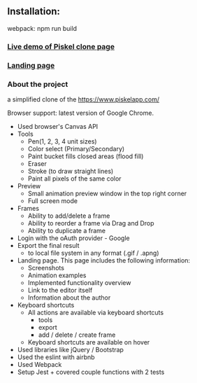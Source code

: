 Installation:
------------
webpack: npm run build

### [Live demo of Piskel clone page](https://simple-piskel-clone-slolkunchik.netlify.com/index.html)

### [Landing page](https://simple-piskel-clone-slolkunchik.netlify.com/landing.html)

### About the project 

a simplified clone of the https://www.piskelapp.com/ 

Browser support: latest version of Google Chrome.

- Used browser's Canvas API
- Tools
    - Pen(1, 2, 3, 4 unit sizes)
    - Color select (Primary/Secondary)
    - Paint bucket fills closed areas (flood fill)
    - Eraser
    - Stroke (to draw straight lines)
    - Paint all pixels of the same color
- Preview
    - Small animation preview window in the top right corner 
    - Full screen mode
- Frames
    - Ability to add/delete a frame
    - Ability to reorder a frame via Drag and Drop
    - Ability to duplicate a frame
- Login with the oAuth provider - Google
- Export the final result 
    - to local file system in any format (.gif / .apng)
- Landing page. This page includes the following information:
   - Screenshots
   - Animation examples
   - Implemented functionality overview
   - Link to the editor itself
   - Information about the author
- Keyboard shortcuts 
  - All actions are available via keyboard shortcuts
    - tools
    - export
    - add / delete / create frame
  - Keyboard shortcuts are available on hover
- Used libraries like jQuery / Bootstrap  
- Used the eslint with airbnb
- Used Webpack
- Setup Jest + covered couple functions with 2 tests
